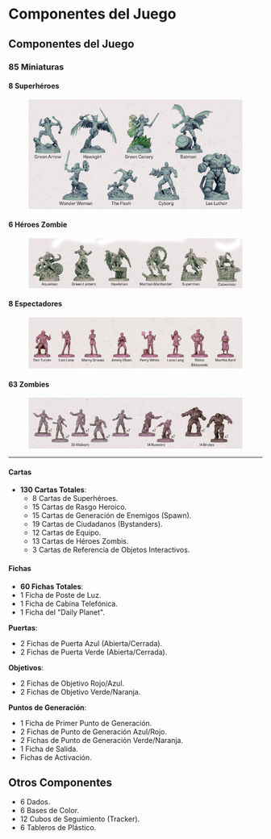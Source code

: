 # Componentes del Juego

## Componentes del Juego

### 85 Miniaturas

#### 8 Superhéroes

<figure><img src="../.gitbook/assets/Captura de pantalla 2024-10-02 103112.png" alt=""><figcaption></figcaption></figure>

#### 6 Héroes Zombie

<figure><img src="../.gitbook/assets/Captura de pantalla 2024-10-07 091306.png" alt=""><figcaption></figcaption></figure>

#### 8 Espectadores

<figure><img src="../.gitbook/assets/Captura de pantalla 2024-10-07 092546.png" alt=""><figcaption></figcaption></figure>

#### 63 Zombies

<figure><img src="../.gitbook/assets/Captura de pantalla 2024-10-07 092555.png" alt=""><figcaption></figcaption></figure>

***

#### Cartas

* **130 Cartas Totales**:
  * 8 Cartas de Superhéroes.
  * 15 Cartas de Rasgo Heroico.
  * 15 Cartas de Generación de Enemigos (Spawn).
  * 19 Cartas de Ciudadanos (Bystanders).
  * 12 Cartas de Equipo.
  * 13 Cartas de Héroes Zombis.
  * 3 Cartas de Referencia de Objetos Interactivos.

#### Fichas

* **60 Fichas Totales**:
* 1 Ficha de Poste de Luz.
* 1 Ficha de Cabina Telefónica. &#x20;
* 1 Ficha del "Daily Planet".

**Puertas**:

* 2 Fichas de Puerta Azul (Abierta/Cerrada).
* 2 Fichas de Puerta Verde (Abierta/Cerrada).

**Objetivos**:

* 2 Fichas de Objetivo Rojo/Azul.
* 2 Fichas de Objetivo Verde/Naranja.

**Puntos de Generación**:

* 1 Ficha de Primer Punto de Generación.
* 2 Fichas de Punto de Generación Azul/Rojo.
* 2 Fichas de Punto de Generación Verde/Naranja.
* 1 Ficha de Salida.
* Fichas de Activación.

## Otros Componentes

* 6 Dados.
* 6 Bases de Color.
* 12 Cubos de Seguimiento (Tracker).
* 6 Tableros de Plástico.
